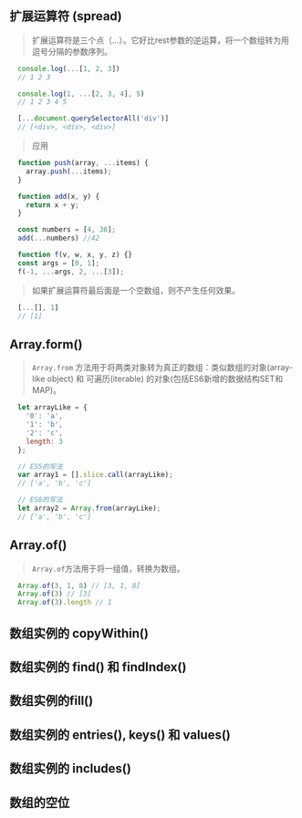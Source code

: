 ## 扩展运算符 (spread)


> 扩展运算符是三个点（...）。它好比rest参数的逆运算，将一个数组转为用逗号分隔的参数序列。

```javascript
  console.log(...[1, 2, 3])
  // 1 2 3

  console.log(1, ...[2, 3, 4], 5)
  // 1 2 3 4 5

  [...document.querySelectorAll('div')]
  // [<div>, <div>, <div>]
```

> 应用

```javascript
  function push(array, ...items) {
    array.push(...items);
  }

  function add(x, y) {
    return x + y;
  }

  const numbers = [4, 38];
  add(...numbers) //42

  function f(v, w, x, y, z) {}
  const args = [0, 1];
  f(-1, ...args, 2, ...[3]);
```

> 如果扩展运算符最后面是一个空数组，则不产生任何效果。

```javascript
  [...[], 1]
  // [1]
```

## Array.form()

> `Array.from` 方法用于将两类对象转为真正的数组：类似数组的对象(array-like object) 和 可遍历(iterable) 的对象(包括ES6新增的数据结构SET和MAP)。

```javascript
  let arrayLike = {
    '0': 'a',
    '1': 'b',
    '2': 'c',
    length: 3
  };

  // ES5的写法
  var array1 = [].slice.call(arrayLike);
  // ['a', 'b', 'c']

  // ES6的写法
  let array2 = Array.from(arrayLike);
  // ['a', 'b', 'c']

```

## Array.of()

> `Array.of`方法用于将一组值，转换为数组。

```javascript
  Array.of(3, 1, 8) // [3, 1, 8]
  Array.of(3) // [3]
  Array.of(3).length // 1
```

## 数组实例的 copyWithin()

## 数组实例的 find() 和 findIndex()

## 数组实例的fill()

## 数组实例的 entries(), keys() 和 values()

## 数组实例的 includes()

## 数组的空位            
